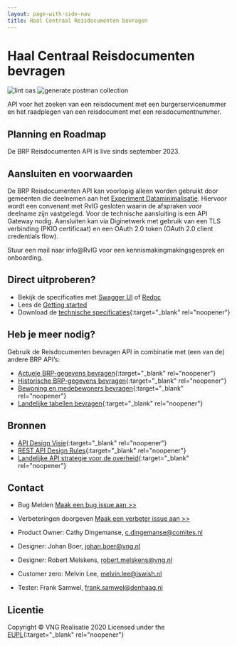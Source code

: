 ```yaml
---
layout: page-with-side-nav
title: Haal Centraal Reisdocumenten bevragen
---
```


# Haal Centraal Reisdocumenten bevragen

![lint oas](https://github.com/BRP-API/Haal-Centraal-Reisdocumenten-bevragen/workflows/lint-oas/badge.svg)
![generate postman collection](https://github.com/BRP-API/Haal-Centraal-Reisdocumenten-bevragen/workflows/generate-postman-collection/badge.svg)

API voor het zoeken van een reisdocument met een burgerservicenummer en het raadplegen van een reisdocument met een reisdocumentnummer. 

## Planning en Roadmap
De BRP Reisdocumenten API is live sinds september 2023. 

## Aansluiten en voorwaarden
De BRP Reisdocumenten API kan voorlopig alleen worden gebruikt door gemeenten die deelnemen aan het [Experiment Dataminimalisatie](https://www.rijksoverheid.nl/documenten/besluiten/2023/08/28/experimentbesluit-brp-dataminimalisatie-amvb-nvt-versie-voorhang). Hiervoor wordt een convenant met RvIG gesloten waarin de afspraken voor deelname zijn vastgelegd. Voor de technische aansluiting is een API Gateway nodig. Aansluiten kan via Diginetwerk met gebruik van een TLS verbinding (PKIO certificaat) en een OAuth 2.0 token (OAuth 2.0 client credentials flow).

Stuur een mail naar info@RvIG voor een kennismakingmakingsgesprek en onboarding.

## Direct uitproberen?
* Bekijk de specificaties met [Swagger UI](swagger-ui) of [Redoc](redoc)
* Lees de [Getting started](getting-started)
* Download de [technische specificaties](https://github.com/BRP-API/Haal-Centraal-Reisdocumenten-bevragen/blob/master/specificatie/genereervariant/openapi.yaml){:target="_blank" rel="noopener"}

## Heb je meer nodig? 
Gebruik de Reisdocumenten bevragen API in combinatie met (een van de) andere BRP API’s:

* [Actuele BRP-gegevens bevragen](https://BRP-API.github.io/Haal-Centraal-BRP-bevragen){:target="_blank" rel="noopener"}
* [Historische BRP-gegevens bevragen](https://BRP-API.github.io/Haal-Centraal-BRP-historie-bevragen){:target="_blank" rel="noopener"}
* [Bewoning en medebewoners bevragen](https://BRP-API.github.io/Haal-Centraal-BRP-bewoning){:target="_blank" rel="noopener"}
* [Landelijke tabellen bevragen](https://BRP-API.github.io/Haal-Centraal-BRP-tabellen-bevragen){:target="_blank" rel="noopener"}

## Bronnen

* [API Design Visie](https://github.com/Geonovum/KP-APIs/blob/master/overleggen/Werkgroep%20API%20design%20visie/API%20Design%20Visie.md){:target="_blank" rel="noopener"}
* [REST API Design Rules](https://docs.geostandaarden.nl/api/API-Designrules/){:target="_blank" rel="noopener"}
* [Landelijke API strategie voor de overheid](https://geonovum.github.io/KP-APIs/){:target="_blank" rel="noopener"}

## Contact

* Bug Melden
  [Maak een bug issue aan >>](https://github.com/BRP-API/Haal-Centraal-Reisdocumenten-bevragen/issues/new?assignees=&labels=bug&template=bug_report.md&title=)
* Verbeteringen doorgeven
  [Maak een verbeter issue aan >>](https://github.com/BRP-API/Haal-Centraal-Reisdocumenten-bevragen/issues/new?assignees=&labels=enhancement&template=enhancement.md&title=)

* Product Owner: Cathy Dingemanse, [c.dingemanse@comites.nl](mailto:c.dingemanse@comites.nl)
* Designer: Johan Boer, [johan.boer@vng.nl](mailto:johan.boer@vng.nl)
* Designer: Robert Melskens, [robert.melskens@vng.nl](mailto:robert.melskens@vng.nl)
* Customer zero: Melvin Lee, [melvin.lee@iswish.nl](mailto:melvin.lee@iswish.nl)
* Tester: Frank Samwel, [frank.samwel@denhaag.nl](mailto:frank.samwel@rvig.nl)

## Licentie

Copyright &copy; VNG Realisatie 2020
Licensed under the [EUPL](https://github.com/BRP-API/Haal-Centraal-Reisdocumenten-bevragen/blob/master/LICENCE.md){:target="_blank" rel="noopener"}
